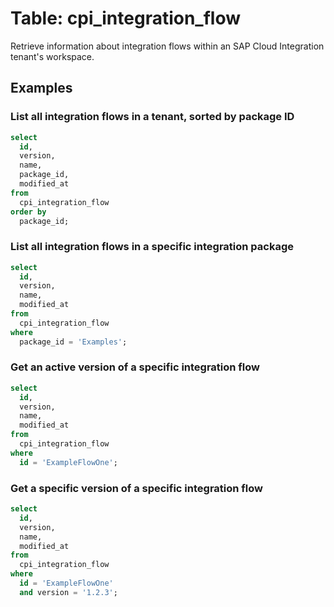 # Table: cpi_integration_flow

Retrieve information about integration flows within an SAP Cloud Integration tenant's workspace.

## Examples

### List all integration flows in a tenant, sorted by package ID

```sql
select
  id,
  version,
  name,
  package_id,
  modified_at
from
  cpi_integration_flow
order by
  package_id;
```

### List all integration flows in a specific integration package

```sql
select
  id,
  version,
  name,
  modified_at
from
  cpi_integration_flow
where
  package_id = 'Examples';
```

### Get an active version of a specific integration flow

```sql
select
  id,
  version,
  name,
  modified_at
from
  cpi_integration_flow
where
  id = 'ExampleFlowOne';
```

### Get a specific version of a specific integration flow

```sql
select
  id,
  version,
  name,
  modified_at
from
  cpi_integration_flow
where
  id = 'ExampleFlowOne'
  and version = '1.2.3';
```
